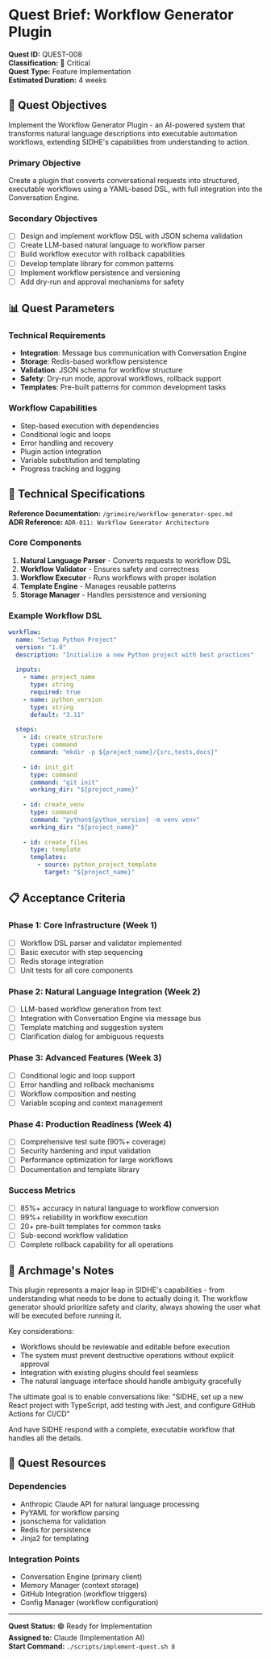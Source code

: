 # Quest Brief: Workflow Generator Plugin

**Quest ID:** QUEST-008  
**Classification:** 🔴 Critical  
**Quest Type:** Feature Implementation  
**Estimated Duration:** 4 weeks  

## 🎯 Quest Objectives

Implement the Workflow Generator Plugin - an AI-powered system that transforms natural language descriptions into executable automation workflows, extending SIDHE's capabilities from understanding to action.

### Primary Objective
Create a plugin that converts conversational requests into structured, executable workflows using a YAML-based DSL, with full integration into the Conversation Engine.

### Secondary Objectives
- [ ] Design and implement workflow DSL with JSON schema validation
- [ ] Create LLM-based natural language to workflow parser
- [ ] Build workflow executor with rollback capabilities
- [ ] Develop template library for common patterns
- [ ] Implement workflow persistence and versioning
- [ ] Add dry-run and approval mechanisms for safety

## 📊 Quest Parameters

### Technical Requirements
- **Integration**: Message bus communication with Conversation Engine
- **Storage**: Redis-based workflow persistence
- **Validation**: JSON schema for workflow structure
- **Safety**: Dry-run mode, approval workflows, rollback support
- **Templates**: Pre-built patterns for common development tasks

### Workflow Capabilities
- Step-based execution with dependencies
- Conditional logic and loops
- Error handling and recovery
- Plugin action integration
- Variable substitution and templating
- Progress tracking and logging

## 🔧 Technical Specifications

**Reference Documentation:** `/grimoire/workflow-generator-spec.md`  
**ADR Reference:** `ADR-011: Workflow Generator Architecture`

### Core Components
1. **Natural Language Parser** - Converts requests to workflow DSL
2. **Workflow Validator** - Ensures safety and correctness
3. **Workflow Executor** - Runs workflows with proper isolation
4. **Template Engine** - Manages reusable patterns
5. **Storage Manager** - Handles persistence and versioning

### Example Workflow DSL
```yaml
workflow:
  name: "Setup Python Project"
  version: "1.0"
  description: "Initialize a new Python project with best practices"
  
  inputs:
    - name: project_name
      type: string
      required: true
    - name: python_version
      type: string
      default: "3.11"
  
  steps:
    - id: create_structure
      type: command
      command: "mkdir -p ${project_name}/{src,tests,docs}"
      
    - id: init_git
      type: command
      command: "git init"
      working_dir: "${project_name}"
      
    - id: create_venv
      type: command
      command: "python${python_version} -m venv venv"
      working_dir: "${project_name}"
      
    - id: create_files
      type: template
      templates:
        - source: python_project_template
          target: "${project_name}"
```

## 📋 Acceptance Criteria

### Phase 1: Core Infrastructure (Week 1)
- [ ] Workflow DSL parser and validator implemented
- [ ] Basic executor with step sequencing
- [ ] Redis storage integration
- [ ] Unit tests for all core components

### Phase 2: Natural Language Integration (Week 2)
- [ ] LLM-based workflow generation from text
- [ ] Integration with Conversation Engine via message bus
- [ ] Template matching and suggestion system
- [ ] Clarification dialog for ambiguous requests

### Phase 3: Advanced Features (Week 3)
- [ ] Conditional logic and loop support
- [ ] Error handling and rollback mechanisms
- [ ] Workflow composition and nesting
- [ ] Variable scoping and context management

### Phase 4: Production Readiness (Week 4)
- [ ] Comprehensive test suite (90%+ coverage)
- [ ] Security hardening and input validation
- [ ] Performance optimization for large workflows
- [ ] Documentation and template library

### Success Metrics
- [ ] 85%+ accuracy in natural language to workflow conversion
- [ ] 99%+ reliability in workflow execution
- [ ] 20+ pre-built templates for common tasks
- [ ] Sub-second workflow validation
- [ ] Complete rollback capability for all operations

## 💬 Archmage's Notes

This plugin represents a major leap in SIDHE's capabilities - from understanding what needs to be done to actually doing it. The workflow generator should prioritize safety and clarity, always showing the user what will be executed before running it.

Key considerations:
- Workflows should be reviewable and editable before execution
- The system must prevent destructive operations without explicit approval
- Integration with existing plugins should feel seamless
- The natural language interface should handle ambiguity gracefully

The ultimate goal is to enable conversations like:
"SIDHE, set up a new React project with TypeScript, add testing with Jest, and configure GitHub Actions for CI/CD"

And have SIDHE respond with a complete, executable workflow that handles all the details.

## 🚀 Quest Resources

### Dependencies
- Anthropic Claude API for natural language processing
- PyYAML for workflow parsing
- jsonschema for validation
- Redis for persistence
- Jinja2 for templating

### Integration Points
- Conversation Engine (primary client)
- Memory Manager (context storage)
- GitHub Integration (workflow triggers)
- Config Manager (workflow configuration)

---
**Quest Status:** 🟢 Ready for Implementation  
**Assigned to:** Claude (Implementation AI)  
**Start Command:** `./scripts/implement-quest.sh 8`